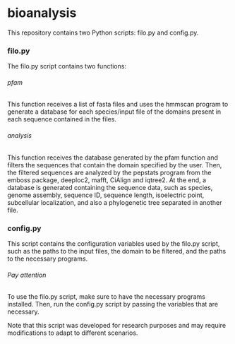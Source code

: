 # bioanalysis

This repository contains two Python scripts: filo.py and config.py.

### filo.py
The filo.py script contains two functions:

###### pfam
This function receives a list of fasta files and uses the hmmscan program to generate a database for each species/input file of the domains present in each sequence contained in the files.

###### analysis
This function receives the database generated by the pfam function and filters the sequences that contain the domain specified by the user. Then, the filtered sequences are analyzed by the pepstats program from the emboss package, deeploc2, mafft, CiAlign and iqtree2. At the end, a database is generated containing the sequence data, such as species, genome assembly, sequence ID, sequence length, isoelectric point, subcellular localization, and also a phylogenetic tree separated in another file.

### config.py
This script contains the configuration variables used by the filo.py script, such as the paths to the input files, the domain to be filtered, and the paths to the necessary programs.

###### Pay attention

To use the filo.py script, make sure to have the necessary programs installed. Then, run the config.py script by passing the variables that are necessary.

Note that this script was developed for research purposes and may require modifications to adapt to different scenarios.
